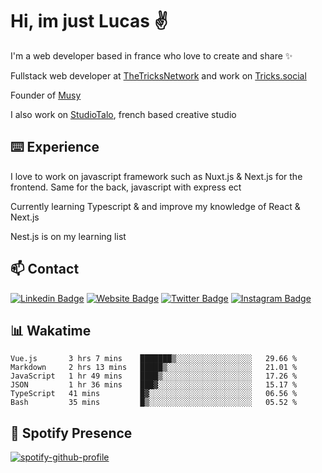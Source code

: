 # Hi, im just Lucas ✌️

I'm a web developer based in france who love to create and share ✨

Fullstack web developer at [TheTricksNetwork](https://thetricksnetwork.com/) and work on [Tricks.social](https://tricks.social)

Founder of [Musy](https://musy.app)

I also work on [StudioTalo](https://talodev.fr), french based creative studio

## ⌨️ Experience

I love to work on javascript framework such as Nuxt.js & Next.js for the frontend. Same for the back, javascript with express ect

Currently learning Typescript & and improve my knowledge of React & Next.js

Nest.js is on my learning list

## 📫 Contact

[![Linkedin Badge](https://img.shields.io/badge/-LinkedIn-0e76a8?style=flat-square&logo=Linkedin&logoColor=white)](https://www.linkedin.com/in/lucasbellier/)
[![Website Badge](https://img.shields.io/badge/Website-3b5998?style=flat-square&logo=google-chrome&logoColor=white)](https://lucasblr.fr)
[![Twitter Badge](https://img.shields.io/badge/-Twitter-00acee?style=flat-square&logo=Twitter&logoColor=white)](https://twitter.com/ImJustLucas_)
[![Instagram Badge](https://img.shields.io/badge/-Instagram-e4405f?style=flat-square&logo=Instagram&logoColor=white)](https://instagram.com/luuucas.blr/)

## 📊 Wakatime
<!--START_SECTION:waka-->

```text
Vue.js       3 hrs 7 mins    ███████▒░░░░░░░░░░░░░░░░░   29.66 %
Markdown     2 hrs 13 mins   █████▒░░░░░░░░░░░░░░░░░░░   21.01 %
JavaScript   1 hr 49 mins    ████▒░░░░░░░░░░░░░░░░░░░░   17.26 %
JSON         1 hr 36 mins    ███▓░░░░░░░░░░░░░░░░░░░░░   15.17 %
TypeScript   41 mins         █▓░░░░░░░░░░░░░░░░░░░░░░░   06.56 %
Bash         35 mins         █▒░░░░░░░░░░░░░░░░░░░░░░░   05.52 %
```

<!--END_SECTION:waka-->

## 🎵 Spotify Presence

[![spotify-github-profile](https://spotify-github-profile.vercel.app/api/view?uid=zelder175&cover_image=true&theme=novatorem&show_offline=true&background_color=ffffff&bar_color=e3f6fb&bar_color_cover=true)](https://spotify-github-profile.vercel.app/api/view?uid=zelder175&redirect=true)
